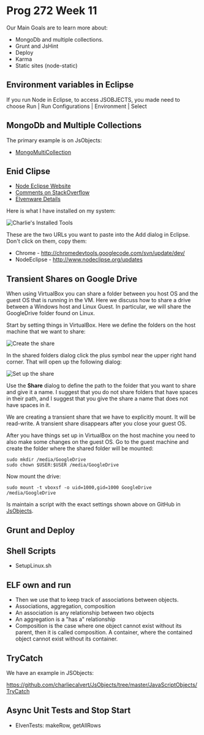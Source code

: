 # Prog 272 Week 11

Our Main Goals are to learn more about:

-   MongoDb and multiple collections.
-   Grunt and JsHint
-   Deploy
-   Karma
-   Static sites (node-static)

## Environment variables in Eclipse

If you run Node in Eclipse, to access JSOBJECTS, you made need 
to choose Run | Run Configurations | Environment | Select

## MongoDb and Multiple Collections

The primary example is on JsObjects:

- [MongoMultiCollection](https://github.com/charliecalvert/JsObjects/tree/master/Data/MongoMultiCollection01)

## Enid Clipse

- [Node Eclipse Website](http://www.nodeclipse.org/)
- [Comments on StackOverflow](http://stackoverflow.com/a/15150072/253576)
- [Elvenware Details](http://www.elvenware.com/charlie/development/web/JavaScript/NodeJs.html#debug-node-in-eclipse)

Here is what I have installed on my system:

![Charlie's Installed Tools](http://www.elvenware.com/charlie/development/web/JavaScript/images/NodeEclipse01.png)

These are the two URLs you want to paste into the Add dialog in Eclipse. Don't click
on them, copy them:

- Chrome - <http://chromedevtools.googlecode.com/svn/update/dev/>
- NodeEclipse - <http://www.nodeclipse.org/updates>


## Transient Shares on Google Drive

When using VirtualBox you can share a folder between you host OS and the guest OS that is running in the VM. Here we discuss how to share a drive between a Windows host and Linux Guest. In particular, we will share the GoogleDrive folder found on Linux.

Start by setting things in VirtualBox. Here we define the folders on the host machine that we want to share:

![Create the share](http://www.elvenware.com/charlie/development/cloud/images/VirtualBoxShareGoogle01.png)

In the shared folders dialog click the plus symbol near the upper right hand corner. That will open up the following dialog:

![Set up the share](http://www.elvenware.com/charlie/development/cloud/images/VirtualBoxShareGoogle02.png)

Use the **Share** dialog to define the path to the folder that you want to share and give it a name. I suggest that you do not share folders that have spaces in their path, and I suggest that you give the share a name that does not have spaces in it.

We are creating a transient share that we have to explicitly mount. It will be read-write. A transient share disappears after you close your guest OS.

After you have things set up in VirtualBox on the host machine you need to also make some changes on the guest OS. Go to the guest machine and create the folder where the shared folder will be mounted:

    sudo mkdir /media/GoogleDrive
    sudo chown $USER:$USER /media/GoogleDrive
    
Now mount the drive:

    sudo mount -t vboxsf -o uid=1000,gid=1000 GoogleDrive /media/GoogleDrive
    
Is maintain a script with the exact settings shown above on GitHub in [JsObjects](https://github.com/charliecalvert/JsObjects/blob/master/Utilities/SetupLinuxBox/MountGoogleDrive.sh).

## Grunt and Deploy

## Shell Scripts

-   SetupLinux.sh

ELF own and run
---------------

-   Then we use that to keep track of associations between objects.
-   Associations, aggregation, composition
-   An association is any relationship between two objects
-   An aggregation is a "has a" relationship
-   Composition is the case where one object cannot exist without its parent,
    then it is called composition. A container, where the contained object
    cannot exist without its container.

TryCatch
--------

We have an example in JSObjects:

<https://github.com/charliecalvert/JsObjects/tree/master/JavaScriptObjects/TryCatch>

Async Unit Tests and Stop Start
-------------------------------

-   ElvenTests: makeRow, getAllRows
